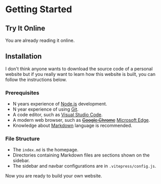 # Getting Started

## Try It Online

You are already reading it online.

## Installation

I don't think anyone wants to download the source code of a personal website but if you really want to learn how this website is built, you can follow the instructions below.

### Prerequisites

- N years experience of [Node.js](https://nodejs.org/) development.
- N year experience of using [Git](https://git-scm.com/).
- A code editor, such as [Visual Studio Code](https://code.visualstudio.com/).
- A modern web browser, such as ~~[Google Chrome](https://www.google.com/chrome/)~~ [Microsoft Edge](https://www.microsoft.com/edge).
- Knowledge about [Markdown](https://en.wikipedia.org/wiki/Markdown) language is recommended.

### File Structure

- The `index.md` is the homepage.
- Directories containing Markdown files are sections shown on the sidebar.
- The sidebar and navbar configurations are in `.vitepress/config.js`.

Now you are ready to build your own website.
